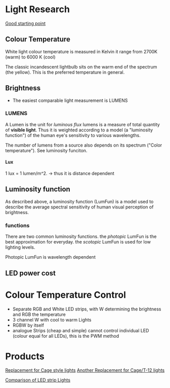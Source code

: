 # Light Research
[Good starting point](http://www.ecolocityled.com/category/led_tutorials)


## Colour Temperature
White light colour temperature is measured in Kelvin
it range from 2700K (warm) to 6000 K (cool)

The classic incandescent lightbulb sits on the warm end of the spectrum (the yellow).
This is the preferred temperature in general.

## Brightness
- The easiest comparable light measurement is LUMENS
### LUMENS
A Lumen is the unit for _luminous flux_
lumens is a measure of total quantity of **visible light**.
Thus it is weighted according to a model (a "luminosity function") of the human eye's sensitivity to various wavelengths.

The number of lumens from a source also depends on its spectrum ("Color temperature"). See luminosity funciton.
#### Lux
1 lux = 1 lumen/m^2. ->
thus it is distance dependent


## Luminosity function
As described above, a luminosity function (LumFun) is a model used to describe the average spectral sensitivity of human visual perception of brightness.

### functions
There are two common luminosity functions.
the _photopic_ LumFun is the best approximation for everyday.
the _scotopic_ LumFun is used for low lighting levels.

Photopic LumFun is wavelength dependent

## LED power cost


# Colour Temperature Control
- Separate RGB and White LED strips, with W determining the brightness and RGB the temperature
- 3 channel W with cool to warm Lights
- RGBW by itself
- analogue Strips (cheap and simple) cannot control individual LED (colour equal for all LEDs), this is the PWM method



# Products
[Replacement for Cage style lights](http://independenceled.com/led-fixture-products-landing-page-2/)
[Another Replacement for Cage/T-12 lights](http://www.ecolocityled.com/product/mega-lux-white-led-strip/led_strip_light_tape)

[Comparison of LED strip Lights](http://cdn.ecolocityled.com/downloads/Ecolocity-led-strip-comparison_web.pdf)
